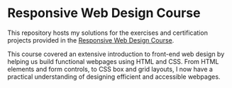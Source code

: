# Responsive Web Design Course

This repository hosts my solutions for the exercises and certification projects provided in the [Responsive Web Design Course](https://www.freecodecamp.org/learn/2022/responsive-web-design). 

This course covered an extensive introduction to front-end web design by helping us build functional webpages using HTML and CSS. From HTML elements and form controls, to CSS box and grid layouts, I now have a practical understanding of designing efficient and accessible webpages.